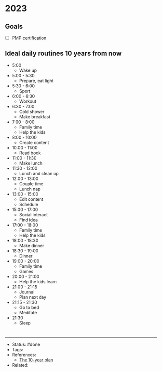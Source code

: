 # 2023

## Goals
- [ ] PMP certification

## Ideal daily routines 10 years from now
- 5:00
	- Wake up
- 5:00 - 5:30
	- Prepare, eat light
- 5:30 - 6:00
	- Sport
- 6:00 - 6:30
	- Workout
- 6:30 - 7:00
	- Cold shower
	- Make breakfast
- 7:00 - 8:00
	- Family time
	- Help the kids
- 8:00 - 10:00
	- Create content
- 10:00 - 11:00
	- Read book
- 11:00 - 11:30
	- Make lunch
- 11:30 - 12:00
	- Lunch and clean up
- 12:00 - 13:00
	- Couple time
	- Lunch nap
- 13:00 - 15:00
	- Edit content
	- Schedule
- 15:00 - 17:00
	- Social interact
	- Find idea
- 17:00 - 18:00
	- Family time
	- Help the kids
- 18:00 - 18:30
	- Make dinner
- 18:30 - 19:00
	- Dinner
- 19:00 - 20:00
	- Family time
	- Games
- 20:00 - 21:00
	- Help the kids learn
- 21:00 - 21:15
	- Journal
	- Plan next day
- 21:15 - 21:30
	- Go to bed
	- Meditate
- 21:30
	- Sleep

#
---
- Status: #done
- Tags:
- References:
	- [The 10-year plan](https://twitter.com/_alexbrogan/status/1610278621892993025)
- Related:
